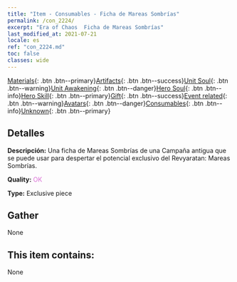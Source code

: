 ```yaml
---
title: "Item - Consumables - Ficha de Mareas Sombrías"
permalink: /con_2224/
excerpt: "Era of Chaos  Ficha de Mareas Sombrías"
last_modified_at: 2021-07-21
locale: es
ref: "con_2224.md"
toc: false
classes: wide
---
```

 [Materials](/ItemsES/){: .btn .btn--primary}[Artifacts](/ItemsES/Artifacts/){: .btn .btn--success}[Unit Soul](/ItemsES/UnitSoul/){: .btn .btn--warning}[Unit Awakening](/ItemsES/UnitAwakening/){: .btn .btn--danger}[Hero Soul](/ItemsES/HeroSoul/){: .btn .btn--info}[Hero Skill](/ItemsES/HeroSkill/){: .btn .btn--primary}[Gift](/ItemsES/Gift/){: .btn .btn--success}[Event related](/ItemsES/Events/){: .btn .btn--warning}[Avatars](/ItemsES/Avatars/){: .btn .btn--danger}[Consumables](/ItemsES/Consumables/){: .btn .btn--info}[Unknown](/ItemsES/Unknown/){: .btn .btn--primary}

## Detalles
 **Descripción:** Una ficha de Mareas Sombrías de una Campaña antigua que se puede usar para despertar el potencial exclusivo del Revyaratan: Mareas Sombrías.

 **Quality:** <span style="color: #DA70D6">OK</span>

 **Type:** Exclusive piece

## Gather

  None

## This item contains:

  None

